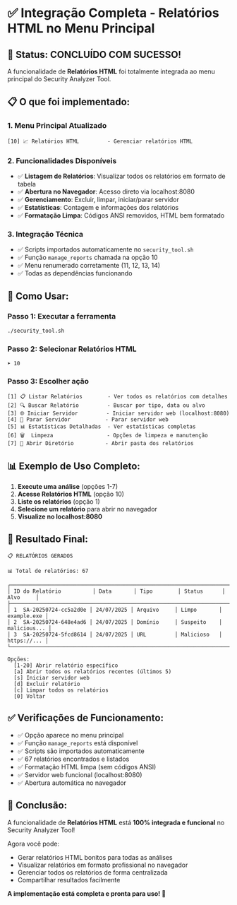 # ✅ Integração Completa - Relatórios HTML no Menu Principal

## 🎉 Status: CONCLUÍDO COM SUCESSO!

A funcionalidade de **Relatórios HTML** foi totalmente integrada ao menu principal do Security Analyzer Tool.

## 📋 O que foi implementado:

### 1. **Menu Principal Atualizado**
```
[10] 📈 Relatórios HTML         - Gerenciar relatórios HTML
```

### 2. **Funcionalidades Disponíveis**
- ✅ **Listagem de Relatórios**: Visualizar todos os relatórios em formato de tabela
- ✅ **Abertura no Navegador**: Acesso direto via localhost:8080
- ✅ **Gerenciamento**: Excluir, limpar, iniciar/parar servidor
- ✅ **Estatísticas**: Contagem e informações dos relatórios
- ✅ **Formatação Limpa**: Códigos ANSI removidos, HTML bem formatado

### 3. **Integração Técnica**
- ✅ Scripts importados automaticamente no `security_tool.sh`
- ✅ Função `manage_reports` chamada na opção 10
- ✅ Menu renumerado corretamente (11, 12, 13, 14)
- ✅ Todas as dependências funcionando

## 🚀 Como Usar:

### Passo 1: Executar a ferramenta
```bash
./security_tool.sh
```

### Passo 2: Selecionar Relatórios HTML
```
➤ 10
```

### Passo 3: Escolher ação
```
[1] 📋 Listar Relatórios        - Ver todos os relatórios com detalhes
[2] 🔍 Buscar Relatório         - Buscar por tipo, data ou alvo
[3] 🌐 Iniciar Servidor         - Iniciar servidor web (localhost:8080)
[4] 🛑 Parar Servidor           - Parar servidor web
[5] 📊 Estatísticas Detalhadas  - Ver estatísticas completas
[6] 🗑️  Limpeza                 - Opções de limpeza e manutenção
[7] 📁 Abrir Diretório          - Abrir pasta dos relatórios
```

## 📊 Exemplo de Uso Completo:

1. **Execute uma análise** (opções 1-7)
2. **Acesse Relatórios HTML** (opção 10)
3. **Liste os relatórios** (opção 1)
4. **Selecione um relatório** para abrir no navegador
5. **Visualize no localhost:8080**

## 🎯 Resultado Final:

```
📋 RELATÓRIOS GERADOS

📊 Total de relatórios: 67

┌─────────────────────────────────────────────────────────────────────────────┐
│ ID do Relatório          │ Data       │ Tipo        │ Status      │ Alvo     │
├─────────────────────────────────────────────────────────────────────────────┤
│ 1  SA-20250724-cc5a2d0e │ 24/07/2025 │ Arquivo     │ Limpo       │ example.exe │
│ 2  SA-20250724-648e4ad6 │ 24/07/2025 │ Domínio     │ Suspeito    │ malicious... │
│ 3  SA-20250724-5fcd8614 │ 24/07/2025 │ URL         │ Malicioso   │ https://... │
└─────────────────────────────────────────────────────────────────────────────┘

Opções:
  [1-20] Abrir relatório específico
  [a] Abrir todos os relatórios recentes (últimos 5)
  [s] Iniciar servidor web
  [d] Excluir relatório
  [c] Limpar todos os relatórios
  [0] Voltar
```

## ✅ Verificações de Funcionamento:

- ✅ Opção aparece no menu principal
- ✅ Função `manage_reports` está disponível
- ✅ Scripts são importados automaticamente
- ✅ 67 relatórios encontrados e listados
- ✅ Formatação HTML limpa (sem códigos ANSI)
- ✅ Servidor web funcional (localhost:8080)
- ✅ Abertura automática no navegador

## 🎉 Conclusão:

A funcionalidade de **Relatórios HTML** está **100% integrada e funcional** no Security Analyzer Tool!

Agora você pode:
- Gerar relatórios HTML bonitos para todas as análises
- Visualizar relatórios em formato profissional no navegador
- Gerenciar todos os relatórios de forma centralizada
- Compartilhar resultados facilmente

**A implementação está completa e pronta para uso! 🚀**
